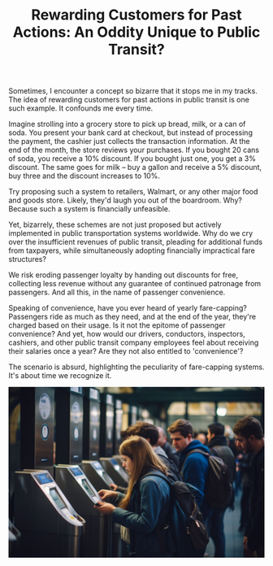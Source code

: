 ﻿---
title: 'Rewarding Customers for Past Actions: An Oddity Unique to Public Transit?'
---

Sometimes, I encounter a concept so bizarre that it stops me in my tracks. The idea of rewarding customers for past actions in public transit is one such example. It confounds me every time.

Imagine strolling into a grocery store to pick up bread, milk, or a can of soda. You present your bank card at checkout, but instead of processing the payment, the cashier just collects the transaction information. At the end of the month, the store reviews your purchases. If you bought 20 cans of soda, you receive a 10% discount. If you bought just one, you get a 3% discount. The same goes for milk – buy a gallon and receive a 5% discount, buy three and the discount increases to 10%.

Try proposing such a system to retailers, Walmart, or any other major food and goods store. Likely, they'd laugh you out of the boardroom. Why? Because such a system is financially unfeasible.

Yet, bizarrely, these schemes are not just proposed but actively implemented in public transportation systems worldwide. Why do we cry over the insufficient revenues of public transit, pleading for additional funds from taxpayers, while simultaneously adopting financially impractical fare structures?

We risk eroding passenger loyalty by handing out discounts for free, collecting less revenue without any guarantee of continued patronage from passengers. And all this, in the name of passenger convenience.

Speaking of convenience, have you ever heard of yearly fare-capping? Passengers ride as much as they need, and at the end of the year, they're charged based on their usage. Is it not the epitome of passenger convenience? And yet, how would our drivers, conductors, inspectors, cashiers, and other public transit company employees feel about receiving their salaries once a year? Are they not also entitled to 'convenience'?

The scenario is absurd, highlighting the peculiarity of fare-capping systems. It's about time we recognize it.


![Public Transit Oddity](/images/20230714-pt-oddity.jpg)

